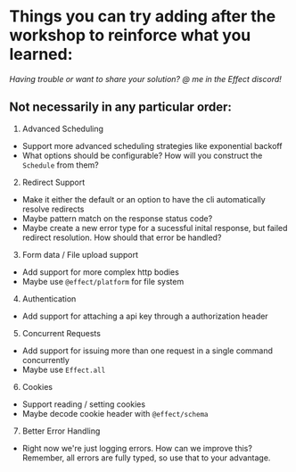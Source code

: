# Things you can try adding after the workshop to reinforce what you learned:

_Having trouble or want to share your solution? @ me in the Effect discord!_

## Not necessarily in any particular order:

1. Advanced Scheduling

- Support more advanced scheduling strategies like exponential backoff
- What options should be configurable? How will you construct the `Schedule` from them?

2. Redirect Support

- Make it either the default or an option to have the cli automatically resolve redirects
- Maybe pattern match on the response status code?
- Maybe create a new error type for a sucessful inital response, but failed redirect resolution. How should that error be handled?

3. Form data / File upload support

- Add support for more complex http bodies
- Maybe use `@effect/platform` for file system

4. Authentication

- Add support for attaching a api key through a authorization header

5. Concurrent Requests

- Add support for issuing more than one request in a single command concurrently
- Maybe use `Effect.all`

6. Cookies

- Support reading / setting cookies
- Maybe decode cookie header with `@effect/schema`

7. Better Error Handling

- Right now we're just logging errors. How can we improve this? Remember, all errors are fully typed, so use that to your advantage.
